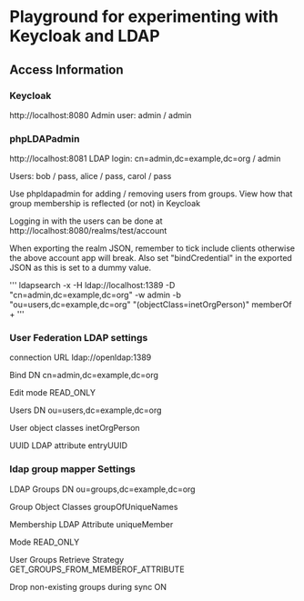 # Playground for experimenting with Keycloak and LDAP

## Access Information

### Keycloak
http://localhost:8080
Admin user: admin / admin

### phpLDAPadmin
http://localhost:8081
LDAP login: cn=admin,dc=example,dc=org / admin


Users: bob / pass, alice / pass, carol / pass

Use phpldapadmin for adding / removing users from groups.
View how that group membership is reflected (or not) in Keycloak

Logging in with the users can be done at http://localhost:8080/realms/test/account

When exporting the realm JSON, remember to tick include clients otherwise the above account app will break.
Also set "bindCredential" in the exported JSON as this is set to a dummy value.

'''
ldapsearch -x -H ldap://localhost:1389 -D "cn=admin,dc=example,dc=org" -w admin -b "ou=users,dc=example,dc=org" "(objectClass=inetOrgPerson)" memberOf +
'''

### User Federation LDAP settings
connection URL
ldap://openldap:1389

Bind DN cn=admin,dc=example,dc=org

Edit mode READ_ONLY

Users DN ou=users,dc=example,dc=org

User object classes inetOrgPerson

UUID LDAP attribute
entryUUID

### ldap group mapper Settings

LDAP Groups DN
ou=groups,dc=example,dc=org

Group Object Classes
groupOfUniqueNames

Membership LDAP Attribute
uniqueMember

Mode READ_ONLY

User Groups Retrieve Strategy
GET_GROUPS_FROM_MEMBEROF_ATTRIBUTE

Drop non-existing groups during sync
ON